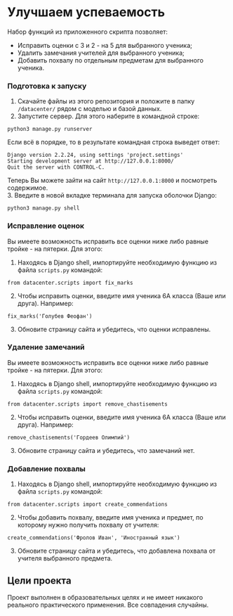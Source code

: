 # Улучшаем успеваемость

Набор функций из приложенного скрипта позволяет:
- Исправить оценки с 3 и 2 - на 5 для выбранного ученика;     
- Удалить замечания учителей для выбранного ученика;     
- Добавить похвалу по отдельным предметам для выбранного ученика.

### Подготовка к запуску
1. Скачайте файлы из этого репозитория и положите в папку `/datacenter/` рядом с моделью и базой данных.
2. Запустите сервер. Для этого наберите в командной строке:
```
python3 manage.py runserver
```
Если всё в порядке, то в результате командная строка выведет ответ:    
```
Django version 2.2.24, using settings 'project.settings'
Starting development server at http://127.0.0.1:8000/
Quit the server with CONTROL-C.
```
Теперь Вы можете зайти на сайт `http://127.0.0.1:8000` и посмотреть содержимое.    
3. Введите в новой вкладке терминала для запуска оболочки Django:     
```
python3 manage.py shell
```

### Исправление оценок
Вы имеете возможность исправить все оценки ниже либо равные тройке - на пятерки. Для этого:     
1. Находясь в Django shell, импортируйте необходимую функцию из файла `scripts.py` командой:    
```
from datacenter.scripts import fix_marks
```
2. Чтобы исправить оценки, введите имя ученика 6А класса (Ваше или друга). Например:    
```
fix_marks('Голубев Феофан')
```
3. Обновите страницу сайта и убедитесь, что оценки исправлены.

### Удаление замечаний
Вы имеете возможность исправить все оценки ниже либо равные тройке - на пятерки. Для этого:     
1. Находясь в Django shell, импортируйте необходимую функцию из файла `scripts.py` командой:    
```
from datacenter.scripts import remove_chastisements
```
2. Чтобы исправить оценки, введите имя ученика 6А класса (Ваше или друга). Например:    
```
remove_chastisements('Гордеев Олимпий')
```
3. Обновите страницу сайта и убедитесь, что замечаний нет.

### Добавление похвалы
1. Находясь в Django shell, импортируйте необходимую функцию из файла `scripts.py` командой:    
```
from datacenter.scripts import create_commendations
```
2. Чтобы добавить похвалу, введите имя ученика и предмет, по которому нужно получить похвалу от учителя:    
```
create_commendations('Фролов Иван', 'Иностранный язык')
```
3. Обновите страницу сайта и убедитесь, что добавлена похвала от учителя выбранного предмета.


## Цели проекта
Проект выполнен в образовательных целях и не имеет никакого реального практического применения. Все совпадения случайны. 



